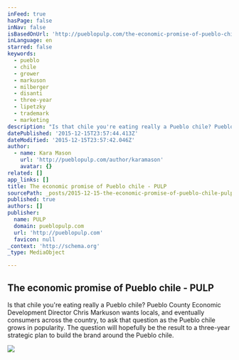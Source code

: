 ```yaml
---
inFeed: true
hasPage: false
inNav: false
isBasedOnUrl: 'http://pueblopulp.com/the-economic-promise-of-pueblo-chile-mesa-farming-disanti-milberger'
inLanguage: en
starred: false
keywords:
  - pueblo
  - chile
  - grower
  - markuson
  - milberger
  - disanti
  - three-year
  - lipetzky
  - trademark
  - marketing
description: "Is that chile you're eating really a Pueblo chile? Pueblo County Economic Development Director Chris Markuson wants locals, and eventually consumers across the country, to ask that question as the Pueblo chile grows in popularity. The question will hopefully be the result to a three-year strategic plan to build the brand around the Pueblo chile."
datePublished: '2015-12-15T23:57:44.413Z'
dateModified: '2015-12-15T23:57:42.046Z'
author:
  - name: Kara Mason
    url: 'http://pueblopulp.com/author/karamason'
    avatar: {}
related: []
app_links: []
title: The economic promise of Pueblo chile - PULP
sourcePath: _posts/2015-12-15-the-economic-promise-of-pueblo-chile-pulp.md
published: true
authors: []
publisher:
  name: PULP
  domain: pueblopulp.com
  url: 'http://pueblopulp.com'
  favicon: null
_context: 'http://schema.org'
_type: MediaObject

---
```

<article style=""><h1>The economic promise of Pueblo chile - PULP</h1><p>Is that chile you're eating really a Pueblo chile? Pueblo County Economic Development Director Chris Markuson wants locals, and eventually consumers across the country, to ask that question as the Pueblo chile grows in popularity. The question will hopefully be the result to a three-year strategic plan to build the brand around the Pueblo chile.</p><img src="https://s3-us-west-2.amazonaws.com/the-grid-img/p/d74103d3e88493b0fab4ab1619b0dd15aad6e0d0.jpg" /></article>